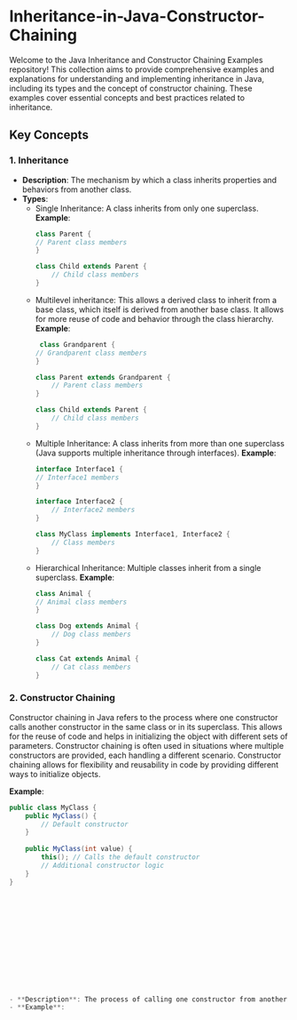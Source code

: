 # Inheritance-in-Java-Constructor-Chaining
Welcome to the Java Inheritance and Constructor Chaining Examples repository! 
This collection aims to provide comprehensive examples and explanations for understanding and implementing inheritance in Java, including its types and the concept of constructor chaining.
These examples cover essential concepts and best practices related to inheritance.

## Key Concepts

### 1. Inheritance
- **Description**: The mechanism by which a class inherits properties and behaviors from another class.
- **Types**:
  - Single Inheritance: A class inherits from only one superclass.
    **Example**:
    ```java
    class Parent {
    // Parent class members
    }

    class Child extends Parent {
        // Child class members
    }

  
  - Multilevel inheritance: This allows a derived class to inherit from a base class, which itself is derived from another base class.
    It allows for more reuse of code and behavior through the class hierarchy.
     **Example**:
    ```java
     class Grandparent {
    // Grandparent class members
    }

    class Parent extends Grandparent {
        // Parent class members
    }
    
    class Child extends Parent {
        // Child class members
    }

    
  - Multiple Inheritance: A class inherits from more than one superclass (Java supports multiple inheritance through interfaces).
    **Example**:
    ```java
    interface Interface1 {
    // Interface1 members
    }
    
    interface Interface2 {
        // Interface2 members
    }
    
    class MyClass implements Interface1, Interface2 {
        // Class members
    }

    
  - Hierarchical Inheritance: Multiple classes inherit from a single superclass.
    **Example**:
    ```java
    class Animal {
    // Animal class members
    }

    class Dog extends Animal {
        // Dog class members
    }
    
    class Cat extends Animal {
        // Cat class members
    }


### 2. Constructor Chaining
Constructor chaining in Java refers to the process where one constructor calls another constructor in the same class or in its superclass. This allows for the reuse of code and helps in initializing the object with different sets of parameters. Constructor chaining is often used in situations where multiple constructors are provided, each handling a different scenario.
Constructor chaining allows for flexibility and reusability in code by providing different ways to initialize objects.

**Example**:
  ```java
  public class MyClass {
      public MyClass() {
          // Default constructor
      }
      
      public MyClass(int value) {
          this(); // Calls the default constructor
          // Additional constructor logic
      }
  }














- **Description**: The process of calling one constructor from another within the same class.
- **Example**:
